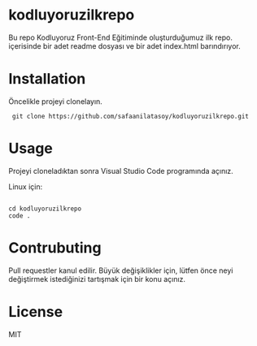 # kodluyoruzilkrepo
 
Bu repo Kodluyoruz Front-End Eğitiminde oluşturduğumuz ilk repo. içerisinde bir adet readme dosyası ve bir adet index.html barındırıyor.

# Installation

Öncelikle projeyi clonelayın. 

<pre><code> git clone https://github.com/safaanilatasoy/kodluyoruzilkrepo.git 
</code></pre>

# Usage

Projeyi cloneladıktan sonra Visual Studio Code programında açınız.

Linux için:

<code>
cd kodluyoruzilkrepo
code . 
</code>

# Contrubuting

Pull requestler kanul edilir. Büyük değişiklikler için, lütfen önce neyi değiştirmek istediğinizi tartışmak için bir konu açınız.

# License 

MIT
